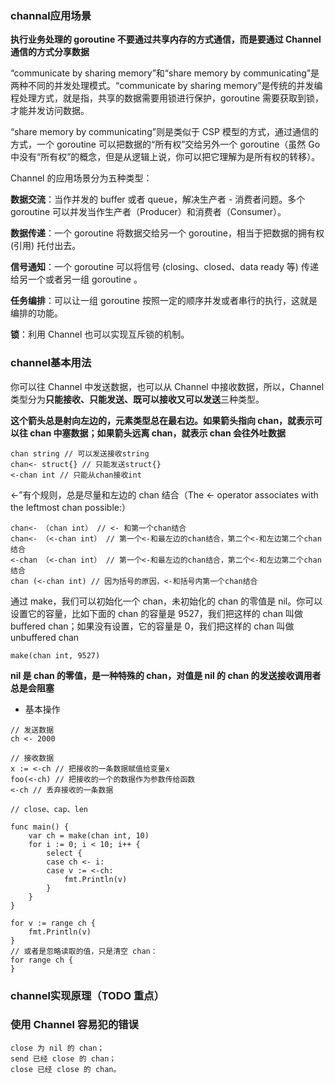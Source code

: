 ### channal应用场景

**执行业务处理的 goroutine 不要通过共享内存的方式通信，而是要通过 Channel 通信的方式分享数据**

“communicate by sharing memory”和“share memory by communicating”是两种不同的并发处理模式。“communicate by sharing memory”是传统的并发编程处理方式，就是指，共享的数据需要用锁进行保护，goroutine 需要获取到锁，才能并发访问数据。

“share memory by communicating”则是类似于 CSP 模型的方式，通过通信的方式，一个 goroutine 可以把数据的“所有权”交给另外一个 goroutine（虽然 Go 中没有“所有权”的概念，但是从逻辑上说，你可以把它理解为是所有权的转移）。

Channel 的应用场景分为五种类型：

**数据交流**：当作并发的 buffer 或者 queue，解决生产者 - 消费者问题。多个 goroutine 可以并发当作生产者（Producer）和消费者（Consumer）。

**数据传递**：一个 goroutine 将数据交给另一个 goroutine，相当于把数据的拥有权 (引用) 托付出去。

**信号通知**：一个 goroutine 可以将信号 (closing、closed、data ready 等) 传递给另一个或者另一组 goroutine 。

**任务编排**：可以让一组 goroutine 按照一定的顺序并发或者串行的执行，这就是编排的功能。

**锁**：利用 Channel 也可以实现互斥锁的机制。

### channel基本用法

你可以往 Channel 中发送数据，也可以从 Channel 中接收数据，所以，Channel 类型分为**只能接收、只能发送、既可以接收又可以发送**三种类型。

**这个箭头总是射向左边的，元素类型总在最右边。如果箭头指向 chan，就表示可以往 chan 中塞数据；如果箭头远离 chan，就表示 chan 会往外吐数据**
```golang
chan string // 可以发送接收string
chan<- struct{} // 只能发送struct{}
<-chan int // 只能从chan接收int
```

<-”有个规则，总是尽量和左边的 chan 结合（The <- operator associates with the leftmost chan possible:）
```golang
chan<- （chan int） // <- 和第一个chan结合
chan<- （<-chan int） // 第一个<-和最左边的chan结合，第二个<-和左边第二个chan结合
<-chan （<-chan int） // 第一个<-和最左边的chan结合，第二个<-和左边第二个chan结合 
chan (<-chan int) // 因为括号的原因，<-和括号内第一个chan结合
```

通过 make，我们可以初始化一个 chan，未初始化的 chan 的零值是 nil。你可以设置它的容量，比如下面的 chan 的容量是 9527，我们把这样的 chan 叫做 buffered chan；如果没有设置，它的容量是 0，我们把这样的 chan 叫做 unbuffered chan

```golang
make(chan int, 9527)
```

**nil 是 chan 的零值，是一种特殊的 chan，对值是 nil 的 chan 的发送接收调用者总是会阻塞**

- 基本操作
```golang
// 发送数据
ch <- 2000

// 接收数据
x := <-ch // 把接收的一条数据赋值给变量x
foo(<-ch) // 把接收的一个的数据作为参数传给函数
<-ch // 丢弃接收的一条数据

// close、cap、len

func main() {
    var ch = make(chan int, 10)
    for i := 0; i < 10; i++ {
        select {
        case ch <- i:
        case v := <-ch:
            fmt.Println(v)
        }
    }
}

for v := range ch {
    fmt.Println(v)
}
// 或者是忽略读取的值，只是清空 chan：
for range ch {
}
```

### channel实现原理（TODO 重点）

### 使用 Channel 容易犯的错误

    close 为 nil 的 chan；
    send 已经 close 的 chan；
    close 已经 close 的 chan。